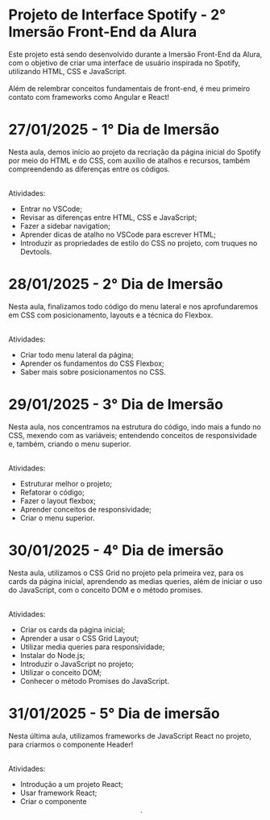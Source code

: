 # Projeto de Interface Spotify - 2° Imersão Front-End da Alura
Este projeto está sendo desenvolvido durante a Imersão Front-End da Alura, com o objetivo de criar uma interface de usuário inspirada no Spotify, utilizando HTML, CSS e JavaScript. <br> <br>
Além de relembrar conceitos fundamentais de front-end, é meu primeiro contato com frameworks como Angular e React!

# 27/01/2025 - 1° Dia de Imersão
Nesta aula, demos início ao projeto da recriação da página inicial do Spotify por meio do HTML e do CSS, com auxílio de atalhos e recursos, também compreendendo as diferenças entre os códigos. <br> <br>

Atividades: <br>
- Entrar no VSCode;
- Revisar as diferenças entre HTML, CSS e JavaScript; <br>
- Fazer a sidebar navigation; <br>
- Aprender dicas de atalho no VSCode para escrever HTML; <br>
- Introduzir as propriedades de estilo do CSS no projeto, com truques no Devtools. <br>

# 28/01/2025 - 2° Dia de Imersão
Nesta aula, finalizamos todo código do menu lateral e nos aprofundaremos em CSS com posicionamento, layouts e a técnica do Flexbox. <br> <br>

Atividades: <br>
- Criar todo menu lateral da página; <br>
- Aprender os fundamentos do CSS Flexbox; <br>
- Saber mais sobre posicionamentos no CSS. <br>

# 29/01/2025 - 3° Dia de Imersão
Nesta aula, nos concentramos na estrutura do código, indo mais a fundo no CSS, mexendo com as variáveis; entendendo conceitos de responsividade e, também, criando o menu superior. <br> <br>

Atividades: <br>
- Estruturar melhor o projeto; <br>
- Refatorar o código; <br>
- Fazer o layout flexbox; <br>
- Aprender conceitos de responsividade; <br>
- Criar o menu superior. <br>

# 30/01/2025 - 4° Dia de imersão
Nesta aula, utilizamos o CSS Grid no projeto pela primeira vez, para os cards da página inicial, aprendendo as medias queries, além de iniciar o uso do JavaScript, com o conceito DOM e o método promises. <br> <br>

Atividades: <br>
- Criar os cards da página inicial; <br>
- Aprender a usar o CSS Grid Layout; <br>
- Utilizar media queries para responsividade; <br>
- Instalar do Node.js; <br>
- Introduzir o JavaScript no projeto; <br>
- Utilizar o conceito DOM; <br>
- Conhecer o método Promises do JavaScript. <br>

# 31/01/2025 - 5° Dia de imersão
Nesta última aula, utilizamos frameworks de JavaScript React no projeto, para criarmos o componente Header! <br> <br>

Atividades: <br>
- Introdução a um projeto React; <br>
- Usar framework React; <br>
- Criar o componente <Header>.